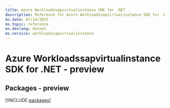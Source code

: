 ```yaml
---
title: Azure Workloadssapvirtualinstance SDK for .NET
description: Reference for Azure Workloadssapvirtualinstance SDK for .NET
ms.date: 07/24/2025
ms.topic: reference
ms.devlang: dotnet
ms.service: workloadssapvirtualinstance
---
```

# Azure Workloadssapvirtualinstance SDK for .NET - preview
## Packages - preview
[!INCLUDE [packages](workloadssapvirtualinstance-index.md)]